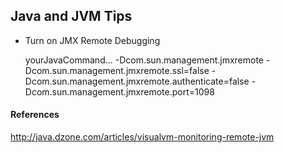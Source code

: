 Java and JVM Tips
-----------------

+ Turn on JMX Remote Debugging


    yourJavaCommand... -Dcom.sun.management.jmxremote 
    -Dcom.sun.management.jmxremote.ssl=false 
    -Dcom.sun.management.jmxremote.authenticate=false 
    -Dcom.sun.management.jmxremote.port=1098

  

#### References

<http://java.dzone.com/articles/visualvm-monitoring-remote-jvm>
